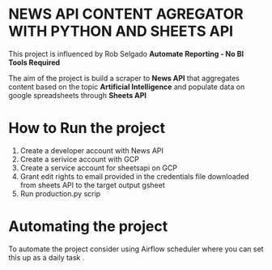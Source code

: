# NEWS API CONTENT AGREGATOR WITH PYTHON AND SHEETS API

This project is influenced by Rob Selgado  [](https://medium.com/@robert.salgado/automate-reporting-no-bi-tools-required-40ae049b75ac)**Automate Reporting - No BI Tools Required** 

The aim of the project is build a scraper to [](https://newsapi.org/docs)**News API** that aggregates content based on the topic **Artificial Intelligence** and populate data on google spreadsheets through [](https://developers.google.com/sheets/api)**Sheets API**

# How to Run the project

<ol>
  <li>Create a developer account with News API </li>
  <li>Create a serivice account with GCP</li>
  <li>Create a service account for sheetsapi on GCP</li>
  <li>Grant edit rights to email provided in the credentials file downloaded from sheets API to the target output gsheet</li>
  <li>Run production.py scrip</li>
</ol>

# Automating the project

To automate the project consider using Airflow scheduler where you can set this up as a daily task .

